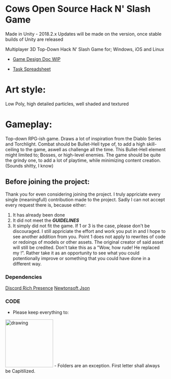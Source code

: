 # Cows Open Source Hack N' Slash Game

Made in Unity - 2018.2.x
Updates will be made on the version, once stable builds of Unity are released

Multiplayer 3D Top-Down Hack N' Slash Game for; Windows, iOS and Linux

- [Game Design Doc WIP](https://docs.google.com/document/d/1efqXgjajaEB8XXEQDPFiBsHdwfwno5MTNYbWqtctqqQ/edit?usp=sharing)

- [Task Spreadsheet](https://docs.google.com/spreadsheets/d/1_9GojqTcnHBSy8lZDnV2v1iqEkBkA65GNwBtfiDgYKc/edit#gid=573005079)

Art style:
= 
Low Poly, high detailed particles, well shaded and textured

Gameplay:
=
Top-down RPG-ish game. Draws a lot of inspiration from the Diablo Series and Torchlight. 
Combat should be Bullet-Hell type of, to add a high skill-ceiling to the game, aswell as challenge all the time.
This Bullet-Hell element might limited to; Bosses, or high-level enemies.
The game should be quite the grindy one, to add a lot of playtime, while minimizing content creation. 
(Sounds shitty, I know)

## Before joining the project:
Thank you for even considering joining the project. I truly appriciate every single (meaningfull) contribution made to the project. Sadly I can not accept every request there is, because either: 
1) It has already been done
2) It did not meet the ___GUIDELINES___
3) It simply did not fit the game. 
If 1 or 3 is the case, please don't be discouraged. I still appriciate the effort and work you put in and I hope to see another addition from you. 
Point 1 does not apply to rewrites of code or redoings of models or other assets. The original creator of said asset will still be credited. Don't take this as a "Wow, how rude! He replaced my <insert asset here>!". Rather take it as an opportunity to see what you could potentionally improve or something that you could have done in a different way.

### Dependencies
[Discord Rich Presence](https://github.com/Imperium42/discord-rpc-unity)
[Newtonsoft Json](https://www.newtonsoft.com/json)

### CODE
- Please keep everything to:
<img src="https://cdn.discordapp.com/attachments/454231546858176512/487641175843405835/Terminology.png" alt="drawing" width="150"/>
- Folders are an exception. First letter shall always be Capitilized.
